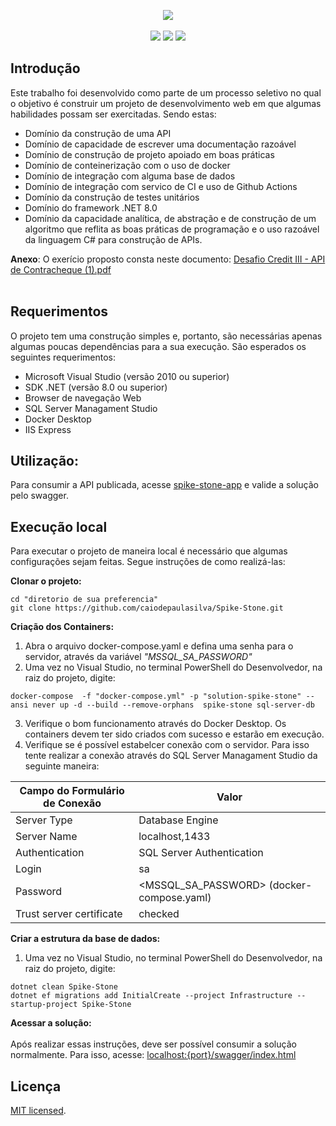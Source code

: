 <p align="center">  
  <img src="https://github.com/caiodepaulasilva/Spike-Stone/assets/36136627/b3bf510e-d6b0-456b-a556-c3efad278fb5"/>
  <br><br>

  <img src="https://img.shields.io/badge/status-work%20in%20progress-red?style=for-the-badge"/>  
  <img src="https://img.shields.io/badge/.NET-5C2D91?style=for-the-badge&logo=.net&logoColor=white"/>  
  <img src="https://img.shields.io/badge/c%23-%23239120.svg?style=for-the-badge&logo=c-sharp&logoColor=white"/>    
</p>


## Introdução

Este trabalho foi desenvolvido como parte de um processo seletivo no qual o objetivo é construir um projeto de desenvolvimento web em que algumas habilidades possam ser exercitadas. Sendo estas:
- Domínio da construção de uma API
- Domínio de capacidade de escrever uma documentação razoável
- Domínio de construção de projeto apoiado em boas práticas
- Domínio de conteinerização com o uso de docker
- Domínio de integração com alguma base de dados
- Domínio de integração com servico de CI e uso de Github Actions
- Domínio da construção de testes unitários
- Domínio do framework .NET 8.0
- Domínio da capacidade analítica, de abstração e de construção de um algoritmo que reflita as boas práticas de programação e o uso razoável da linguagem C# para construção de APIs.


**Anexo**: O exerício proposto consta neste documento: [Desafio Credit III  - API de Contracheque (1).pdf](https://github.com/user-attachments/files/16118082/Desafio.Credit.III.-.API.de.Contracheque.1.pdf)
<br><br>

## Requerimentos

O projeto tem uma construção simples e, portanto, são necessárias apenas algumas poucas dependências para a sua execução. São esperados os seguintes requerimentos:

- Microsoft Visual Studio (versão 2010 ou superior)
- SDK .NET (versão 8.0 ou superior)
- Browser de navegação Web
- SQL Server Managament Studio
- Docker Desktop
- IIS Express

## Utilização:
Para consumir a API publicada, acesse [spike-stone-app](https://spike-stone-app.azurewebsites.net/swagger/index.html) e valide a solução pelo swagger.

## Execução local
Para executar o projeto de maneira local é necessário que algumas configurações sejam feitas. Segue instruções de como realizá-las:

**Clonar o projeto:**
```
cd "diretorio de sua preferencia"
git clone https://github.com/caiodepaulasilva/Spike-Stone.git
```

**Criação dos Containers:**
1. Abra o arquivo docker-compose.yaml e defina uma senha para o servidor, através da variável *"MSSQL_SA_PASSWORD"*
2. Uma vez no Visual Studio, no terminal PowerShell do Desenvolvedor, na raiz do projeto, digite:
```
docker-compose  -f "docker-compose.yml" -p "solution-spike-stone" --ansi never up -d --build --remove-orphans  spike-stone sql-server-db
```
3. Verifique o bom funcionamento através do Docker Desktop. Os containers devem ter sido criados com sucesso e estarão em execução.
4. Verifique se é possível estabelcer conexão com o servidor. Para isso tente realizar a conexão através do SQL Server Managament Studio da seguinte maneira:

| Campo do Formulário de Conexão | Valor                               |
| ------------------------------ | ----------------------------------- |
| Server Type                    | Database Engine                     |
| Server Name                    | localhost,1433                      |
| Authentication                 | SQL Server Authentication           |
| Login                          | sa                                  |
| Password                       | <MSSQL_SA_PASSWORD> (docker-compose.yaml) |
| Trust server certificate       | checked                             |

**Criar a estrutura da base de dados:**
1. Uma vez no Visual Studio, no terminal PowerShell do Desenvolvedor, na raiz do projeto, digite:
```
dotnet clean Spike-Stone
dotnet ef migrations add InitialCreate --project Infrastructure --startup-project Spike-Stone
```
**Acessar a solução:**
<br><br>
Após realizar essas instruções, deve ser possível consumir a solução normalmente. Para isso, acesse: [localhost:{port}/swagger/index.html](https://localhost:7047/swagger/index.html)

## Licença

[MIT licensed](./LICENSE).
